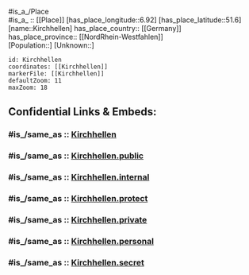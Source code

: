 ﻿---
confidential: public
isDeleted: false
location:
- 51.6
- 6.92
mapmarker: city
mapzoom:
- 7
- 12
SpocWebEntityId: 31446
tags:
- geo/City
type: City
---

#is_a_/Place  
#is_a_ :: [[Place]] 
[has_place_longitude::6.92] 
[has_place_latitude::51.6] 
[name::Kirchhellen] 
has_place_country:: [[Germany]]  
has_place_province:: [[NordRhein-Westfahlen]]  
[Population::] 
[Unknown::] 


```leaflet
id: Kirchhellen
coordinates: [[Kirchhellen]] 
markerFile: [[Kirchhellen]] 
defaultZoom: 11 
maxZoom: 18
```


## Confidential Links & Embeds: 

### #is_/same_as :: [Kirchhellen](/_Standards/Earth/Continent/Europe/Europe~Central/Germany/Germany~West/Nordrhein-Westfalen/counties~NW/Bottrop/Kirchhellen.md) 

### #is_/same_as :: [Kirchhellen.public](/_public/Earth/Continent/Europe/Europe~Central/Germany/Germany~West/Nordrhein-Westfalen/counties~NW/Bottrop/Kirchhellen.public.md) 

### #is_/same_as :: [Kirchhellen.internal](/_internal/Earth/Continent/Europe/Europe~Central/Germany/Germany~West/Nordrhein-Westfalen/counties~NW/Bottrop/Kirchhellen.internal.md) 

### #is_/same_as :: [Kirchhellen.protect](/_protect/Earth/Continent/Europe/Europe~Central/Germany/Germany~West/Nordrhein-Westfalen/counties~NW/Bottrop/Kirchhellen.protect.md) 

### #is_/same_as :: [Kirchhellen.private](/_private/Earth/Continent/Europe/Europe~Central/Germany/Germany~West/Nordrhein-Westfalen/counties~NW/Bottrop/Kirchhellen.private.md) 

### #is_/same_as :: [Kirchhellen.personal](/_personal/Earth/Continent/Europe/Europe~Central/Germany/Germany~West/Nordrhein-Westfalen/counties~NW/Bottrop/Kirchhellen.personal.md) 

### #is_/same_as :: [Kirchhellen.secret](/_secret/Earth/Continent/Europe/Europe~Central/Germany/Germany~West/Nordrhein-Westfalen/counties~NW/Bottrop/Kirchhellen.secret.md)

